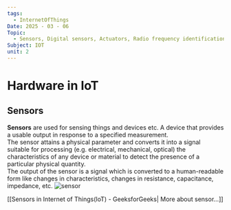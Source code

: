 ```yaml
---
tags:
  - InternetOfThings
Date: 2025 - 03 - 06
Topic:
  - Sensors, Digital sensors, Actuators, Radio frequency identification (RFID) technology,
Subject: IOT
unit: 2
---
```

# Hardware in IoT
## Sensors
**Sensors** are used for sensing things and devices etc.
A device that provides a usable output in response to a specified measurement.  
The sensor attains a physical parameter and converts it into a signal suitable for processing (e.g. electrical, mechanical, optical) the characteristics of any device or material to detect the presence of a particular physical quantity.  
The output of the sensor is a signal which is converted to a human-readable form like changes in characteristics, changes in resistance, capacitance, impedance, etc.
![sensor](https://media.geeksforgeeks.org/wp-content/uploads/20210429114343/Sensors.png)

[[Sensors in Internet of Things(IoT) - GeeksforGeeks| More about sensor...]]
